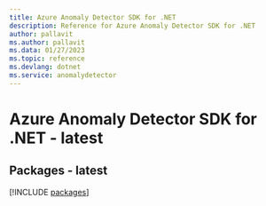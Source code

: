 ```yaml
---
title: Azure Anomaly Detector SDK for .NET
description: Reference for Azure Anomaly Detector SDK for .NET
author: pallavit
ms.author: pallavit
ms.data: 01/27/2023
ms.topic: reference
ms.devlang: dotnet
ms.service: anomalydetector
---
```

# Azure Anomaly Detector SDK for .NET - latest
## Packages - latest
[!INCLUDE [packages](anomaly-detector-index.md)]